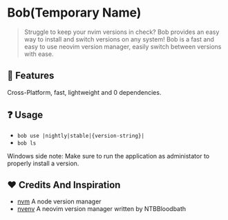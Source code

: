 # Bob(Temporary Name)

> Struggle to keep your nvim versions in check? Bob provides an easy way to install and switch versions on any system!
Bob is a fast and easy to use neovim version manager, easily switch between versions with ease.

## :star2: Features
Cross-Platform, fast, lightweight and 0 dependencies.

## :question: Usage
- `bob use |nightly|stable|{version-string}|`
- `bob ls`

Windows side note: Make sure to run the application as administator to properly install a version.

## :heart: Credits And Inspiration
- [nvm](https://github.com/nvm-sh/nvm) A node version manager
- [nvenv](https://github.com/NTBBloodbath/nvenv) A neovim version manager written by NTBBloodbath
